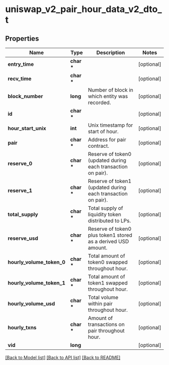 # uniswap_v2_pair_hour_data_v2_dto_t

## Properties
Name | Type | Description | Notes
------------ | ------------- | ------------- | -------------
**entry_time** | **char \*** |  | [optional] 
**recv_time** | **char \*** |  | [optional] 
**block_number** | **long** | Number of block in which entity was recorded. | [optional] 
**id** | **char \*** |  | [optional] 
**hour_start_unix** | **int** | Unix timestamp for start of hour. | [optional] 
**pair** | **char \*** | Address for pair contract. | [optional] 
**reserve_0** | **char \*** | Reserve of token0 (updated during each transaction on pair). | [optional] 
**reserve_1** | **char \*** | Reserve of token1 (updated during each transaction on pair). | [optional] 
**total_supply** | **char \*** | Total supply of liquidity token distributed to LPs. | [optional] 
**reserve_usd** | **char \*** | Reserve of token0 plus token1 stored as a derived USD amount. | [optional] 
**hourly_volume_token_0** | **char \*** | Total amount of token0 swapped throughout hour. | [optional] 
**hourly_volume_token_1** | **char \*** | Total amount of token1 swapped throughout hour. | [optional] 
**hourly_volume_usd** | **char \*** | Total volume within pair throughout hour. | [optional] 
**hourly_txns** | **char \*** | Amount of transactions on pair throughout hour. | [optional] 
**vid** | **long** |  | [optional] 

[[Back to Model list]](../README.md#documentation-for-models) [[Back to API list]](../README.md#documentation-for-api-endpoints) [[Back to README]](../README.md)


